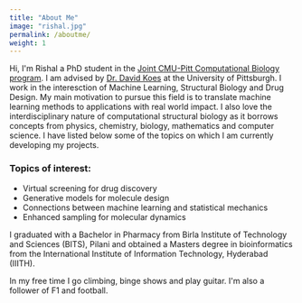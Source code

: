 ```yaml
---
title: "About Me"
image: "rishal.jpg"
permalink: /aboutme/
weight: 1
---
```


Hi, I'm Rishal a PhD student in the [Joint CMU-Pitt Computational Biology program](https://www.compbio.cmu.edu/). I am advised by [Dr. David Koes](https://bits.csb.pitt.edu/) at the University of Pittsburgh. I work in the interesction of Machine Learning, Structural Biology and Drug Design. My main motivation to pursue this field is to translate machine learning methods to applications with real world impact. I also love the interdisciplinary nature of computational structural biology as it borrows concepts from physics, chemistry, biology, mathematics and computer science. I have listed below some of the topics on which I am currently developing my projects.

### Topics of interest:

* Virtual screening for drug discovery
* Generative models for molecule design
* Connections between machine learning and statistical mechanics
* Enhanced sampling for molecular dynamics

I graduated with a Bachelor in Pharmacy from Birla Institute of Technology and Sciences (BITS), Pilani and obtained a Masters degree in bioinformatics from the International Institute of Information Technology, Hyderabad (IIITH).

In my free time I go climbing, binge shows and play guitar. I'm also a follower of F1 and football. 


